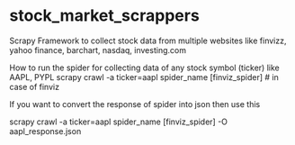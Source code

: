 # stock_market_scrappers
 Scrapy Framework to collect stock data from multiple websites like finvizz, yahoo finance, barchart, nasdaq, investing.com
 
 How to run the spider for collecting data of any stock symbol (ticker) like AAPL, PYPL
 scrapy crawl -a ticker=aapl spider_name [finviz_spider]  # in case of finviz
 
 If you want to convert the response of spider into json then use this
 
 scrapy crawl -a ticker=aapl spider_name [finviz_spider] -O aapl_response.json
